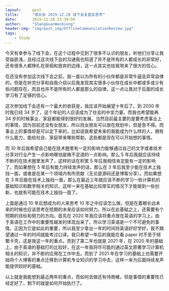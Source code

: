 ```yaml
---
layout:     post
title:      "成长会 2019-12-28 线下会复盘及思考"
date:       2019-12-28 23:30:00
author:     "ShangGuanWenXiong"
header-img: "img/post_img/OfflineCommunicationReview.jpg"
tags:
    - Study
---
```


今天有幸参与了线下会，在这个过程中见到了很多不认识的朋友，听他们分享让我受益匪浅，且经过这次线下会的沟通我也知道了并不是所有的人都成长的非常好，还有很多人都挣扎在徘徊和放弃的边缘，这一点其实也给我带来了很大的信心。

在还没有参加这次线下会之前，我一直以为所有的小伙伴都是非常牛逼且异常自律的，但是在听完分享和自我介绍以后我发现其实很多小伙伴在成长中都或多或少有些问题存在，而且也并不是所有的人都是那么的自律。这一点让我对于后面的成长学习有了足够的信心。

这次参加线下会还有一个最大的收获是，我应该开始展望十年后了。到 2030 年时我已经 34 岁了，这个年纪的人应该成为了社会的中坚力量，而我也希望能再 34 岁的时候事业、家庭都能得到很好的发展。当然目前最主要的是要考虑事业上的事情，因为目前还没有女朋友，所以找女朋友可以放在规划中，但是急不得。而事业上的事情却是可以定下来的，比如说我希望未来的我能成为什么样的人，拥有什么能力，能给社会、家庭带来哪些帮助，这些都是现在可以开始想的事情。

而 10 年后我希望自己能在技术圈里有一定的影响力能够通过自己的文字或者技术分享对行业产生一点影响哪怕是微不足道的一点影响。那么 5 年后我就应该持续不断的在技术圈里发声了，这样的话在积累 5 年后我相信肯定能有一定的影响了。而如果想在 5 年后有能力持续发声的话，那么在 3 年后我至少能在技术上独挡一面，或者是在某一个领域内有所贡献（无论是源码还是博客分享）。而如果想在 3 年后能在技术上独挡一面，那么在最近三年就应该不断的学习一些计算机的基础知识和数学相关的知识。这样一来在基础比较厚实的情况下才能做到一些创新，也就有可能在技术上独挡一面了。

上面是通过 10 年后想成为的人来思考 10 年之中应该怎么做，但是在着眼长远未来的时候也应该思考在短期的未来应该如何努力。所以在此基础之上，还需要有个短期的目标和努力的方向。首先在 2020 年我应该将重点放在英语的学习上，由于英语在工作中的重要性越发的体现出来了，所以学习英语是一个不可避免的事情，正因为它是如此的重要，所以我至少拿出一年的时间将英语好好学好，我不期望通过一年的时间就能考过口译。我只希望一年后的我能在看 paper 时不至于频繁卡壳，这是我这一年的重点。而到了第二年也就是 2021 年，在 2020 年的基础上，由于英语的基础打的比较好，在这一年我将尽可能的通过英文原著学习计算机相关的知识，并不断的应用在工作中去。而到了 2021 年在学习的基础上也需要开始将个人博客的重点迁移到计算机专业知识的学习中去，这样一来为后面持续发声能提供较好的基础。

以上就是我能想到最近两年的重点，而如何去做还有待商榷，但是事情的重要性已经定好了，剩下的就是如何开始执行了。

